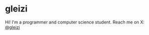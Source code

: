 # gleizi

Hi! I'm a programmer and computer science student. Reach me on X: [@gleizi]([https://x.com/gleizi])
